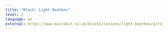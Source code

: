 ```yaml
---
title: "Block: Light Beatbox"
level: 2
language: en
external: https://www.microbit.co.uk/blocks/lessons/light-beatbox/activity
---
```

